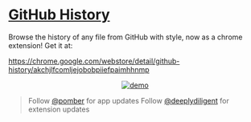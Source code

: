 # [GitHub History](https://github-history.netlify.com)

Browse the history of any file from GitHub with style, now as a chrome extension! Get it at:

https://chrome.google.com/webstore/detail/github-history/akchjlfcomljejobobpiiefpaimhhnmp

<div align="center">
<a href="https://github-history.netlify.com/babel/babel/blob/master/packages/babel-core/test/browserify.js">
<img alt="demo" src="https://user-images.githubusercontent.com/1911623/52311598-4581c600-2986-11e9-8c39-f1dfb7c13937.gif" />
</a>
</div>

> Follow [@pomber](https://twitter.com/pomber) for app updates
> Follow [@deeplydiligent](https://github.com/DeeplyDiligent/) for extension updates
